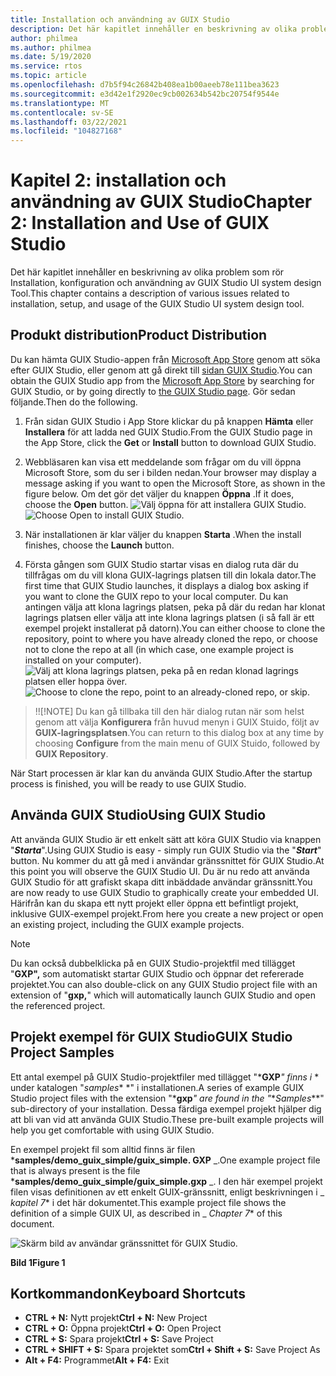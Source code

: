 ```yaml
---
title: Installation och användning av GUIX Studio
description: Det här kapitlet innehåller en beskrivning av olika problem som rör Installation, konfiguration och användning av GUIX Studio UI system design Tool.
author: philmea
ms.author: philmea
ms.date: 5/19/2020
ms.service: rtos
ms.topic: article
ms.openlocfilehash: d7b5f94c26842b408ea1b00aeeb78e111bea3623
ms.sourcegitcommit: e3d42e1f2920ec9cb002634b542bc20754f9544e
ms.translationtype: MT
ms.contentlocale: sv-SE
ms.lasthandoff: 03/22/2021
ms.locfileid: "104827168"
---
```

# <a name="chapter-2-installation-and-use-of-guix-studio"></a><span data-ttu-id="98d0a-103">Kapitel 2: installation och användning av GUIX Studio</span><span class="sxs-lookup"><span data-stu-id="98d0a-103">Chapter 2: Installation and Use of GUIX Studio</span></span>

<span data-ttu-id="98d0a-104">Det här kapitlet innehåller en beskrivning av olika problem som rör Installation, konfiguration och användning av GUIX Studio UI system design Tool.</span><span class="sxs-lookup"><span data-stu-id="98d0a-104">This chapter contains a description of various issues related to installation, setup, and usage of the GUIX Studio UI system design tool.</span></span> 

## <a name="product-distribution"></a><span data-ttu-id="98d0a-105">Produkt distribution</span><span class="sxs-lookup"><span data-stu-id="98d0a-105">Product Distribution</span></span>

<span data-ttu-id="98d0a-106">Du kan hämta GUIX Studio-appen från [Microsoft App Store](https://microsoft.com/store/apps) genom att söka efter GUIX Studio, eller genom att gå direkt till [sidan GUIX Studio](https://www.microsoft.com/p/azure-rtos-guix-studio/9pbm1k1r7q0f?activetab=pivot:overviewtab).</span><span class="sxs-lookup"><span data-stu-id="98d0a-106">You can obtain the GUIX Studio app from the [Microsoft App Store](https://microsoft.com/store/apps) by searching for GUIX Studio, or by going directly to [the GUIX Studio page](https://www.microsoft.com/p/azure-rtos-guix-studio/9pbm1k1r7q0f?activetab=pivot:overviewtab).</span></span> <span data-ttu-id="98d0a-107">Gör sedan följande.</span><span class="sxs-lookup"><span data-stu-id="98d0a-107">Then do the following.</span></span>

1. <span data-ttu-id="98d0a-108">Från sidan GUIX Studio i App Store klickar du på knappen **Hämta** eller **Installera** för att ladda ned GUIX Studio.</span><span class="sxs-lookup"><span data-stu-id="98d0a-108">From the GUIX Studio page in the App Store, click the **Get** or **Install** button to download GUIX Studio.</span></span>

1. <span data-ttu-id="98d0a-109">Webbläsaren kan visa ett meddelande som frågar om du vill öppna Microsoft Store, som du ser i bilden nedan.</span><span class="sxs-lookup"><span data-stu-id="98d0a-109">Your browser may display a message asking if you want to open the Microsoft Store, as shown in the figure below.</span></span> <span data-ttu-id="98d0a-110">Om det gör det väljer du knappen **Öppna** .</span><span class="sxs-lookup"><span data-stu-id="98d0a-110">If it does, choose the **Open** button.</span></span>
<span data-ttu-id="98d0a-111">![Välj öppna för att installera GUIX Studio.](./media/guix-studio/open-ms-store.png)</span><span class="sxs-lookup"><span data-stu-id="98d0a-111">![Choose Open to install GUIX Studio.](./media/guix-studio/open-ms-store.png)</span></span>

1. <span data-ttu-id="98d0a-112">När installationen är klar väljer du knappen **Starta** .</span><span class="sxs-lookup"><span data-stu-id="98d0a-112">When the install finishes, choose the **Launch** button.</span></span>

1. <span data-ttu-id="98d0a-113">Första gången som GUIX Studio startar visas en dialog ruta där du tillfrågas om du vill klona GUIX-lagrings platsen till din lokala dator.</span><span class="sxs-lookup"><span data-stu-id="98d0a-113">The first time that GUIX Studio launches, it displays a dialog box asking if you want to clone the GUIX repo to your local computer.</span></span> <span data-ttu-id="98d0a-114">Du kan antingen välja att klona lagrings platsen, peka på där du redan har klonat lagrings platsen eller välja att inte klona lagrings platsen (i så fall är ett exempel projekt installerat på datorn).</span><span class="sxs-lookup"><span data-stu-id="98d0a-114">You can either choose to clone the repository, point to where you have already cloned the repo, or choose not to clone the repo at all (in which case, one example project is installed on your computer).</span></span>
<span data-ttu-id="98d0a-115">![Välj att klona lagrings platsen, peka på en redan klonad lagrings platsen eller hoppa över.](./media/guix-studio/clone-repo.png)</span><span class="sxs-lookup"><span data-stu-id="98d0a-115">![Choose to clone the repo, point to an already-cloned repo, or skip.](./media/guix-studio/clone-repo.png)</span></span>

> <span data-ttu-id="98d0a-116">!</span><span class="sxs-lookup"><span data-stu-id="98d0a-116">!</span></span>[!NOTE]
> <span data-ttu-id="98d0a-117">Du kan gå tillbaka till den här dialog rutan när som helst genom att välja **Konfigurera** från huvud menyn i GUIX Stuido, följt av **GUIX-lagringsplatsen**.</span><span class="sxs-lookup"><span data-stu-id="98d0a-117">You can return to this dialog box at any time by choosing **Configure** from the main menu of GUIX Stuido, followed by **GUIX Repository**.</span></span>

<span data-ttu-id="98d0a-118">När Start processen är klar kan du använda GUIX Studio.</span><span class="sxs-lookup"><span data-stu-id="98d0a-118">After the startup process is finished, you will be ready to use GUIX Studio.</span></span>

## <a name="using-guix-studio"></a><span data-ttu-id="98d0a-119">Använda GUIX Studio</span><span class="sxs-lookup"><span data-stu-id="98d0a-119">Using GUIX Studio</span></span>

<span data-ttu-id="98d0a-120">Att använda GUIX Studio är ett enkelt sätt att köra GUIX Studio via knappen "***Starta***".</span><span class="sxs-lookup"><span data-stu-id="98d0a-120">Using GUIX Studio is easy - simply run GUIX Studio via the "***Start***" button.</span></span> <span data-ttu-id="98d0a-121">Nu kommer du att gå med i användar gränssnittet för GUIX Studio.</span><span class="sxs-lookup"><span data-stu-id="98d0a-121">At this point you will observe the GUIX Studio UI.</span></span> <span data-ttu-id="98d0a-122">Du är nu redo att använda GUIX Studio för att grafiskt skapa ditt inbäddade användar gränssnitt.</span><span class="sxs-lookup"><span data-stu-id="98d0a-122">You are now ready to use GUIX Studio to graphically create your embedded UI.</span></span> <span data-ttu-id="98d0a-123">Härifrån kan du skapa ett nytt projekt eller öppna ett befintligt projekt, inklusive GUIX-exempel projekt.</span><span class="sxs-lookup"><span data-stu-id="98d0a-123">From here you create a new project or open an existing project, including the GUIX example projects.</span></span>

> [!NOTE]
> <span data-ttu-id="98d0a-124">Du kan också dubbelklicka på en GUIX Studio-projektfil med tillägget "**GXP",** som automatiskt startar GUIX Studio och öppnar det refererade projektet.</span><span class="sxs-lookup"><span data-stu-id="98d0a-124">You can also double-click on any GUIX Studio project file with an extension of "**gxp,**" which will automatically launch GUIX Studio and open the referenced project.</span></span>

## <a name="guix-studio-project-samples"></a><span data-ttu-id="98d0a-125">Projekt exempel för GUIX Studio</span><span class="sxs-lookup"><span data-stu-id="98d0a-125">GUIX Studio Project Samples</span></span>

<span data-ttu-id="98d0a-126">Ett antal exempel på GUIX Studio-projektfiler med tillägget "\***GXP**_" finns i_ \* under katalogen "_samples_\* \*" i installationen.</span><span class="sxs-lookup"><span data-stu-id="98d0a-126">A series of example GUIX Studio project files with the extension "\***gxp**_" are found in the "_\*_Samples_\*\*" sub-directory of your installation.</span></span> <span data-ttu-id="98d0a-127">Dessa färdiga exempel projekt hjälper dig att bli van vid att använda GUIX Studio.</span><span class="sxs-lookup"><span data-stu-id="98d0a-127">These pre-built example projects will help you get comfortable with using GUIX Studio.</span></span>

<span data-ttu-id="98d0a-128">En exempel projekt fil som alltid finns är filen \***samples/demo_guix_simple/guix_simple. GXP** _.</span><span class="sxs-lookup"><span data-stu-id="98d0a-128">One example project file that is always present is the file \***samples/demo_guix_simple/guix_simple.gxp** _.</span></span> <span data-ttu-id="98d0a-129">I den här exempel projekt filen visas definitionen av ett enkelt GUIX-gränssnitt, enligt beskrivningen i _ *_kapitel 7_*\* i det här dokumentet.</span><span class="sxs-lookup"><span data-stu-id="98d0a-129">This example project file shows the definition of a simple GUIX UI, as described in _ *_Chapter 7_*\* of this document.</span></span>

![Skärm bild av användar gränssnittet för GUIX Studio.](./media/guix-studio/image_10.png)

<span data-ttu-id="98d0a-131">**Bild 1**</span><span class="sxs-lookup"><span data-stu-id="98d0a-131">**Figure 1**</span></span>

## <a name="keyboard-shortcuts"></a><span data-ttu-id="98d0a-132">Kortkommandon</span><span class="sxs-lookup"><span data-stu-id="98d0a-132">Keyboard Shortcuts</span></span>

- <span data-ttu-id="98d0a-133">**CTRL + N:** Nytt projekt</span><span class="sxs-lookup"><span data-stu-id="98d0a-133">**Ctrl + N:** New Project</span></span>
- <span data-ttu-id="98d0a-134">**CTRL + O:** Öppna projekt</span><span class="sxs-lookup"><span data-stu-id="98d0a-134">**Ctrl + O:** Open Project</span></span>
- <span data-ttu-id="98d0a-135">**CTRL + S:** Spara projekt</span><span class="sxs-lookup"><span data-stu-id="98d0a-135">**Ctrl + S:** Save Project</span></span>
- <span data-ttu-id="98d0a-136">**CTRL + SHIFT + S:** Spara projektet som</span><span class="sxs-lookup"><span data-stu-id="98d0a-136">**Ctrl + Shift + S:** Save Project As</span></span>
- <span data-ttu-id="98d0a-137">**Alt + F4:** Programmet</span><span class="sxs-lookup"><span data-stu-id="98d0a-137">**Alt + F4:** Exit</span></span>
